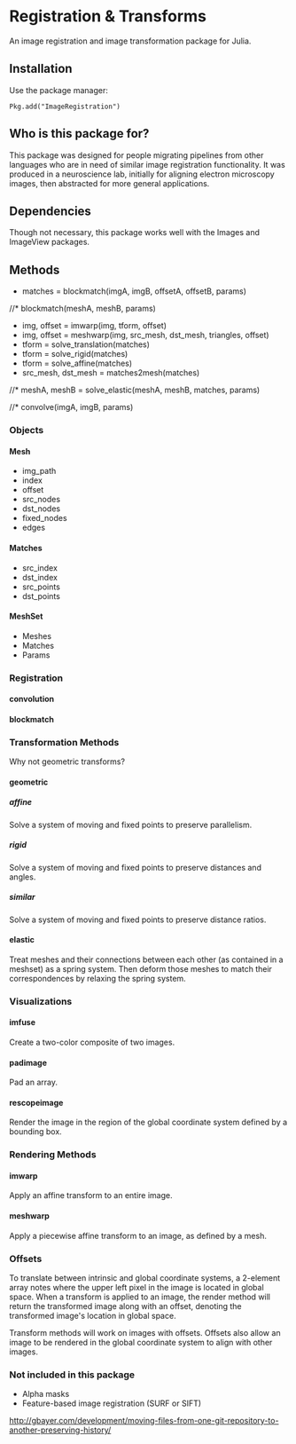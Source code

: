 # Registration & Transforms
An image registration and image transformation package for Julia.

## Installation
Use the package manager:

```
Pkg.add("ImageRegistration")
```

## Who is this package for?
This package was designed for people migrating pipelines from other languages who are in need of similar image registration functionality. It was produced in a neuroscience lab, initially for aligning electron microscopy images, then abstracted for more general applications.

## Dependencies
Though not necessary, this package works well with the Images and ImageView 
packages.

## Methods
* matches = blockmatch(imgA, imgB, offsetA, offsetB, params)

//* blockmatch(meshA, meshB, params)

* img, offset = imwarp(img, tform, offset)
* img, offset = meshwarp(img, src_mesh, dst_mesh, triangles, offset)
* tform = solve_translation(matches)
* tform = solve_rigid(matches)
* tform = solve_affine(matches)
* src_mesh, dst_mesh = matches2mesh(matches)

//* meshA, meshB = solve_elastic(meshA, meshB, matches, params)

//* convolve(imgA, imgB, params)

### Objects
#### Mesh
* img_path
* index
* offset
* src_nodes
* dst_nodes
* fixed_nodes
* edges

#### Matches
* src_index
* dst_index
* src_points
* dst_points

#### MeshSet
* Meshes
* Matches
* Params

### Registration
#### convolution
#### blockmatch

### Transformation Methods

Why not geometric transforms?

#### geometric
##### affine
Solve a system of moving and fixed points to preserve parallelism.
##### rigid
Solve a system of moving and fixed points to preserve distances and angles.
##### similar
Solve a system of moving and fixed points to preserve distance ratios.
#### elastic
Treat meshes and their connections between each other (as contained in a
meshset) as a spring system. Then deform those meshes to match their
correspondences by relaxing the spring system.

### Visualizations
#### imfuse
Create a two-color composite of two images.
#### padimage
Pad an array.
#### rescopeimage
Render the image in the region of the global coordinate system defined by a 
bounding box.

### Rendering Methods
#### imwarp
Apply an affine transform to an entire image.
#### meshwarp
Apply a piecewise affine transform to an image, as defined by a mesh.

### Offsets
To translate between intrinsic and global coordinate systems, a 2-element array
notes where the upper left pixel in the image is located in global space. When
a transform is applied to an image, the render method will return the
transformed image along with an offset, denoting the transformed image's
location in global space.

Transform methods will work on images with offsets. Offsets also allow an image
to be rendered in the global coordinate system to align with other images.

### Not included in this package
* Alpha masks
* Feature-based image registration (SURF or SIFT)

http://gbayer.com/development/moving-files-from-one-git-repository-to-another-preserving-history/

